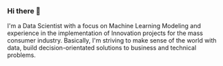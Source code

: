 ### Hi there 👋

I'm a Data Scientist with a focus on Machine Learning Modeling and experience in the implementation of Innovation projects for the mass consumer industry. Basically, I'm striving to make sense of the world with data, build decision-orientated solutions to business and technical problems. 
